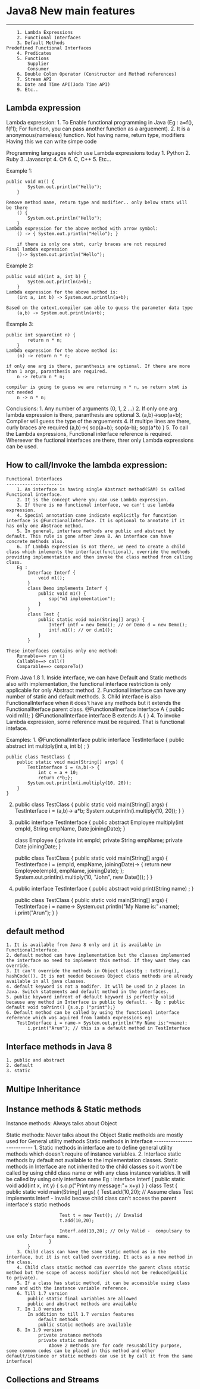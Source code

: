 # Java8 New main features
--------------------------
		1. Lambda Expressions
		2. Functional Interfaces
		3. Default Methods
	Predefined Functional Interfaces
		4. Predicates
		5. Functions
			Supplier
			Consumer
		6. Double Colon Operator (Constructor and Method references)
		7. Stream API
		8. Date and Time API(Joda Time API)
		9. Etc..
Lambda expression
-----------------
Lambda expression: 
	1. To Enable functional programming in Java (Eg : a=f(), f(f1);  For function, you can pass another function as a arguement).
	2. It is a anonymous(nameless) function. Not having name, return type, modifiers
	Having this we can write simpe code
	
Programming languages which use Lambda expressions today
	1. Python
	2. Ruby
	3. Javascript
	4. C#
	6. C, C++
	5. Etc...

Example 1:

	public void m1() {
			System.out.println("Hello");
		}

	Remove method name, return type and modifier.. only below stmts will be there
		() {
			System.out.println("Hello");
		}
	Lambda expression for the above method with arrow symbol:
		() -> { System.out.println("Hello"); }

		if there is only one stmt, curly braces are not required
	Final lambda expression
		()-> System.out.println("Hello");

Example 2:

	public void m1(int a, int b) {
			System.out.println(a+b);
		}
	Lambda expression for the above method is:
		(int a, int b) -> System.out.println(a+b);
	
	Based on the cotext,compiler can able to guess the parameter data type
		(a,b) -> System.out.println(a+b);
Example 3:
	
	public int square(int n) {
			return n * n;
		}
	Lambda expression for the above method is:
		(n) -> return n * n;
	
	if only one arg is there, paranthesis are optional. If there are more than 1 args, paranthesis are required.
		n -> return n * n;
	
	compiler is going to guess we are returning n * n, so return stmt is not needed
		n -> n * n;

Conclusions:
	1. Any number of arguments (0, 1, 2 ...)
	2. If only one arg lambda expression is there, paranthesis are optional
	3. (a,b)->sop(a+b); Compiler will guess the type of the arguements
	4. If multipe lines are there, curly braces are required
		(a,b)->{ sop(a+b);
			sop(a-b);
			sop(a*b) }
	5. To call the Lambda expressions, Functional interface reference is required. Whereever the fuctional interfaces are there, threr only Lambda expressions can be used.
		

How to call/Invoke the lambda expression:
-------------------------------------------
	Functional Interfaces
	---------------------
		1. An interface is having single Abstract method(SAM) is called Functional interface.
		2. It is the concept where you can use Lambda expression.
		3. If there is no functional interface, we can't use lambda expression.
		4. Special annotation came indicate explicitly for funcation interface is @FunctionalInterface. It is optional to annotate if it has only one Abstrace method.
		5. In general, interface methods are public and abstract by default. This rule is gone after Java 8. An interface can have concrete methods also.
		6. If Lambda expression is not there, we need to create a child class which imlements the interface(functional), override the methods providing implementation and then invoke the class method from calling class.
		Eg :
			Interface Interf {
				void m1();
			}
			class Demo implements Interf {
				public void m1() {
					sop("m1 implementation");
				}
			}
			class Test {
				public static void main(String[] args) {
					Interf intf = new Demo(); // or Demo d = new Demo();
					intf.m1(); // or d.m1();
				}
			}
			
	These interfaces contains only one method:
		Runnable==> run ()
		Callable==> call()
		Comparable==> compareTo()

From Java 1.8
	1. Inside interface, we can have Default and Static methods also with implementation, the functional interface restriction is only applicable for only Abstract method.
	2. Functional interface can have any number of static and default methods.
	3. Child interface is also FunctionalInterface when it does't have any methods but it extends the FunctionalIterface parent class.
		@FunctionalInerface
		interface A {
			public void m1();
		}
		@FunctionalInterface
		interface B extends A {
		}
	4. To invoke Lambda expression, some reference must be required. That is functional inteface.
	
Examples:
1.
	@FunctionalInterface
	public interface TestInterface {
		public abstract int multiply(int a, int b) ;
	}
	
	public class TestClass {
		public static void main(String[] args) {
			TestInterface i = (a,b)-> { 
				int c = a + 10;
				return c*b;};
			System.out.println(i.multiply(10, 20));
		}
	}
2. 
	public class TestClass {
		public static void main(String[] args) {
			TestInterface i = (a,b)-> a*b;
			System.out.println(i.multiply(10, 20));
		}
	}
	
3. 
	public interface TestInterface {
		public abstract Employee multiply(int empId, String empName, Date joiningDate);
	}
	
	class Employee {
		private int empId;
		private String empName;
		private Date joiningDate;
	}
	
	public class TestClass {
		public static void main(String[] args) {
			TestInterface i = (empId, empName, joiningDate)-> {
				return new Employee(empId, empName, joiningDate);
			};
			System.out.println(i.multiply(10, "John", new Date()));
		}
	}
	
4. 
	public interface TestInterface {
		public abstract void print(String name) ;
	}
	
	public class TestClass {
		public static void main(String[] args) {
			TestInterface i = name-> System.out.println("My Name is:"+name);
			i.print("Arun");
		}
	}
				

default method
--------------
	1. It is available from Java 8 only and it is available in FunctionalInterface.
	2. default method can have implementation but the classes implemented the interface no need to implement this method. If they want they can override.
	3. It can't override the methods in Object class(Eg : toString(), hashCode()). It is not needed becaues Object class methods are already available in all java classes.
	4. default keyword is not a modifer. It will be used in 2 places in Java. Switch statements and default method in the interfaces.
	5. public keyword infront of default keyword is perfectly valid because any method in Interface is public by default. - Eg : public default void toPrint() {s.o.p ("print");}
	6. Default method can be called by using the functional interface reference which was aquired from lambda expressions eg:
		TestInterface i = name-> System.out.println("My Name is:"+name);
			i.print("Arun"); // this is a default method in TestInterface 
	
	
Interface methods in Java 8
---------------------------
	1. public and abstract
	2. default
	3. static
	
	
	
	








Multipe Inheritance
-------------------

	
Instance methods & Static methods
----------------------------------
Instance methods:
	Always talks about Object

Static methods:
	Never talks about the Object
	Static metholds are mostly used for General utility methods 
		Static methods in Interface
		---------------------------
		1. Static methods in interface are to define general utility methods which doesn't require of instance variables.
		2. Interface static methods by default not available to the implementation classes. Static methods in Interface are not inherited to the child classes so it won't be called by using child class name or with any class instance variables. It will be called by using only interface name Eg :
			interface Interf {
				public static void add(int x, int y) {
						s.o.p("Print my message:"+ x+y)
					}
			}
			class Test {
				public static void main(String[] args) {
						Test.add(10,20); // Assume class Test implements Interf - Invalid becase child class can't access the parent interface's static methods
						
						Test t = new Test(); // Invalid
						t.add(10,20);
						
						Interf.add(10,20); // Only Valid -  compulsary to use only Interface name.
					}
			}
		3. Child class can have the same static method as in the interface, but it is not called overriding. It acts as a new method in the class.
		4. Child class static method can override the parent class static method but the scope of access modifier should not be reduced(public to private).
		5. If a class has static method, it can be accessible using class name and with the instance variable reference.
		6. Till 1.7 version
			public static final variables are allowed
			public and abstract methods are available
		7. In 1.8 version
			In addition to till 1.7 version features
				default methods
				public static methods are available
		8. In 1.9 version
				private instance methods
				private static methods
					Above 2 methods are for code resusability purpose, some commom codes can be placed in this method and other default/instance or static methods can use it by call it from the same interface)
					
Collections and Streams
-----------------------
	
	
